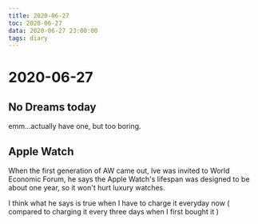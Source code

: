 ```yaml
---
title: 2020-06-27
toc: 2020-06-27
data: 2020-06-27 23:00:00
tags: diary
---
```



# 2020-06-27

## No Dreams today

emm...actually have one, but too boring.

## Apple Watch 

When the first generation of AW came out, lve was invited to World Economic Forum, he says the Apple Watch's lifespan was designed to be about one year, so it won't hurt luxury watches.

I think what he says is true when I have to charge it everyday now ( compared to charging it every three days when I first bought it )

